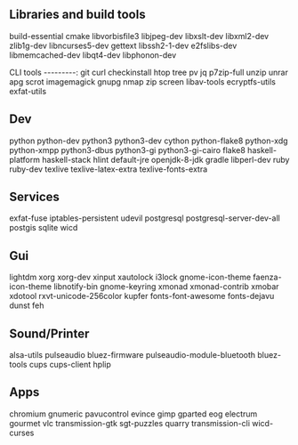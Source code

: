 Libraries and build tools
-------------------------
build-essential cmake libvorbisfile3 libjpeg-dev libxslt-dev libxml2-dev zlib1g-dev libncurses5-dev gettext libssh2-1-dev e2fslibs-dev libmemcached-dev libqt4-dev libphonon-dev

CLI tools
---------:
git curl checkinstall htop tree pv jq p7zip-full unzip unrar apg scrot imagemagick gnupg nmap zip screen libav-tools ecryptfs-utils exfat-utils

Dev
---
python python-dev python3 python3-dev cython python-flake8 python-xdg python-xmpp python3-dbus python3-gi python3-gi-cairo flake8 haskell-platform haskell-stack hlint default-jre openjdk-8-jdk gradle libperl-dev ruby ruby-dev texlive texlive-latex-extra texlive-fonts-extra

Services
--------
exfat-fuse iptables-persistent udevil postgresql postgresql-server-dev-all postgis sqlite wicd

Gui
---
lightdm xorg xorg-dev xinput xautolock i3lock gnome-icon-theme faenza-icon-theme libnotify-bin gnome-keyring xmonad xmonad-contrib xmobar xdotool rxvt-unicode-256color kupfer fonts-font-awesome fonts-dejavu dunst feh

Sound/Printer
-------------
alsa-utils pulseaudio bluez-firmware pulseaudio-module-bluetooth bluez-tools cups cups-client hplip

Apps
----
chromium gnumeric pavucontrol evince gimp gparted eog electrum gourmet vlc transmission-gtk sgt-puzzles quarry transmission-cli wicd-curses
